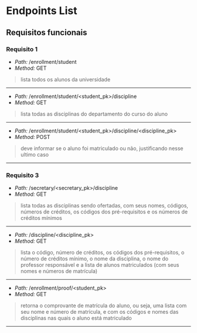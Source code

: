 # Endpoints List
## Requisitos funcionais
### Requisito 1
- *Path:* /enrollment/student
- *Method:* GET
> lista todos os alunos da universidade
---
- *Path:* /enrollment/student/<student_pk>/discipline
- *Method:* GET
> lista todas as disciplinas do departamento do curso do aluno
---
- *Path:* /enrollment/student/<student_pk>/discipline/<discipline_pk>
- *Method:* POST
> deve informar se o aluno foi matriculado ou não, justificando nesse ultimo caso
---

### Requisito 3
- *Path:* /secretary/<secretary_pk>/discipline
- *Method:* GET
> lista todas as disciplinas sendo ofertadas, com seus nomes, códigos, números de créditos, os códigos dos pré-requisitos e os números de créditos mínimos
---
- *Path:* /discipline/<discipline_pk>
- *Method:* GET
> lista o código, número de créditos, os códigos dos pré-requisitos, o número de créditos mínimo, o nome da disciplina, o nome do professor responsável e a lista de alunos matriculados (com seus nomes e números de matrícula)
---
- *Path:* /enrollment/proof/<student_pk>
- *Method:* GET
> retorna o comprovante de matrícula do aluno, ou seja, uma lista com seu nome e número de matrícula, e com os códigos e nomes das disciplinas nas quais o aluno está matriculado
---
